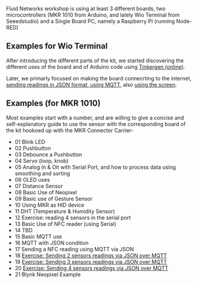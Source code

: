 
Fluid Networks workshop is using at least 3 different boards, two microcontrollers (MKR 1010 from Arduino, and lately Wio Terminal from Seeedstudio) and a Single Board PC, namely a Raspberry PI (running Node-RED)

## Examples for Wio Terminal

After introducing the different parts of the kit, we started discovering the different uses of the board and of Arduino code using [Tinkergen (online)](https://ide.tinkergen.com/).

Later, we primarly focused on making the board connecrting to the internet, [sending readings in JSON format, using MQTT](https://github.com/vongomben/fluid-networks/blob/master/23_Wio-Terminal-Json-over-MQTT/23_Wio-Terminal-Json-over-MQTT.ino), also [using the screen](https://github.com/vongomben/fluid-networks/blob/master/24_Wio-Terminal-Json-over-MQTT-screen/24_Wio-Terminal-Json-over-MQTT-screen.ino).  


## Examples (for MKR 1010)

Most examples start with a number, and are willing to give a concise and self-explanatory guide to use the sensor with the corresponding board of the kit hookoed up with the MKR Connector Carrier-

- 01 Blink LED
- 02 Pushbutton
- 03 Debounce a Pushbutton
- 04 Servo (loop, knob)
- 05 Analog In & Oit with Serial Port, and how to process data using smoothing and sorting
- 06 OLED uses
- 07 Distance Sensor
- 08 Basic Use of Neopixel
- 09 Basic use of Gesture Sensor
- 10 Using MKR as HID device
- 11 DHT (Temperature & Humidity Sensor)
- 12 Exercise: reading 4 sensors in the serial port
- 13 Basic Use of NFC reader (using Serial)
- 14 TBD
- 15 Basic MQTT use
- 16 MQTT with JSON condition
- 17 Sending a NFC reading using MQTT via JSON
- 18 [Exercise: Sending 2 sensors readings via JSON over MQTT](https://github.com/vongomben/fluid-networks/tree/master/18_2-sensors-Json-over-MQTT)
- 19 [Exercise: Sending 3 sensors readings via JSON over MQTT](https://github.com/vongomben/fluid-networks/tree/master/19_3-sensors-Json-over-MQTT)
- 20 [Exercise: Sending 4 sensors readings via JSON over MQTT](https://github.com/vongomben/fluid-networks/blob/master/20_4-sensors-Json-over-MQTT/20_4-sensors-Json-over-MQTT.ino)
- 21 Blynk Neopixel Example

